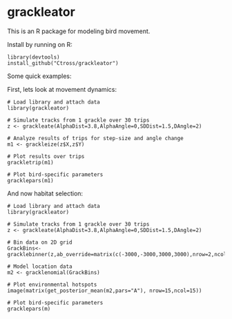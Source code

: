 grackleator
========
This is an R package for modeling bird movement.

Install by running on R:
```{r}
library(devtools)
install_github("Ctross/grackleator")
```

Some quick examples:

First, lets look at movement dynamics:

```{r}
# Load library and attach data
library(grackleator)  

# Simulate tracks from 1 grackle over 30 trips
z <- grackleate(AlphaDist=3.8,AlphaAngle=0,SDDist=1.5,DAngle=2)

# Analyze results of trips for step-size and angle change
m1 <- grackleize(z$X,z$Y)
 
# Plot results over trips
grackletrip(m1)

# Plot bird-specific parameters
gracklepars(m1)
```

And now habitat selection:
```{r}
# Load library and attach data
library(grackleator)  

# Simulate tracks from 1 grackle over 30 trips
z <- grackleate(AlphaDist=3.8,AlphaAngle=0,SDDist=1.5,DAngle=2)

# Bin data on 2D grid
GrackBins<- gracklebinner(z,ab_override=matrix(c(-3000,-3000,3000,3000),nrow=2,ncol=2))

# Model location data
m2 <- gracklenomial(GrackBins)
 
# Plot environmental hotspots
image(matrix(get_posterior_mean(m2,pars="A"), nrow=15,ncol=15))

# Plot bird-specific parameters
gracklepars(m)
```
